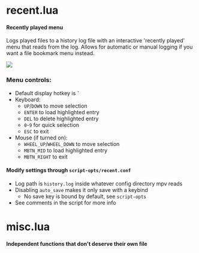 # recent.lua
#### Recently played menu
Logs played files to a history log file with an interactive 'recently played' menu that reads from the log. Allows for automatic or manual logging if you want a file bookmark menu instead.


![](https://raw.githubusercontent.com/nightedt/mpv-scripts/master/etc/recent.png)
### Menu controls:
* Default display hotkey is **`` ` ``**
* Keyboard:
    * `UP`/`DOWN` to move selection
    * `ENTER` to load highlighted entry
    * `DEL` to delete highlighted entry
    * `0`-`9` for quick selection
    * `ESC` to exit
* Mouse (if turned on):
    * `WHEEL_UP`/`WHEEL_DOWN` to move selection
    * `MBTN_MID` to load highlighted entry
    * `MBTN_RIGHT` to exit
#### Modify settings through `script-opts/recent.conf`
* Log path is `history.log` inside whatever config directory mpv reads
* Disabling `auto_save` makes it only save with a keybind
    * No save key is bound by default, see `script-opts`
* See comments in the script for more info

# misc.lua
#### Independent functions that don't deserve their own file
